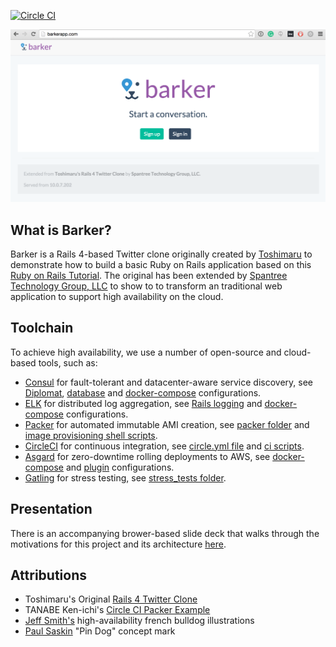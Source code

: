 [![Circle CI](https://circleci.com/gh/Spantree/barker.svg?style=svg)](https://circleci.com/gh/Spantree/barker)

![Github Clone Screen Capture](slides/slides/images/barker-screenshot.png)

## What is Barker?

Barker is a Rails 4-based Twitter clone originally created by [Toshimaru](https://github.com/toshimaru/Rails-4-Twitter-Clone) to demonstrate how to build a basic Ruby on Rails application based on this [Ruby on Rails Tutorial](http://ruby.railstutorial.org/ruby-on-rails-tutorial-book). The original has been extended by [Spantree Technology Group, LLC](http://spantree.net) to show to to transform an traditional web application to support high availability on the cloud.

## Toolchain

To achieve high availability, we use a number of open-source and cloud-based tools, such as:

* [Consul](http://consul.io) for fault-tolerant and datacenter-aware service discovery, see [Diplomat](https://github.com/Spantree/barker/blob/5b409b914396e824a4b58aeed85d11cc24a8ba54/config/application.rb#L42-L57), [database](https://github.com/Spantree/barker/blob/5b409b914396e824a4b58aeed85d11cc24a8ba54/config/database.yml#L28-L38) and [docker-compose](https://github.com/Spantree/barker/blob/570a297e695196f0321e982e5751d710db5a6664/docker-compose.yml#L7-L10) configurations.
* [ELK](https://www.elastic.co/webinars/introduction-elk-stack) for distributed log aggregation, see [Rails logging](https://github.com/Spantree/barker/blob/5b409b914396e824a4b58aeed85d11cc24a8ba54/config/application.rb#L50-L56) and [docker-compose](https://github.com/Spantree/barker/blob/570a297e695196f0321e982e5751d710db5a6664/docker-compose.yml#L11-L17) configurations.
* [Packer](http://packer.io) for automated immutable AMI creation, see [packer folder](packer/) and [image provisioning shell scripts](system/scripts).
* [CircleCI](http://circleci.com) for continuous integration, see [circle.yml file](circle.yml) and [ci scripts](https://github.com/Spantree/barker/tree/develop/ci).
* [Asgard](https://github.com/Netflix/asgard) for zero-downtime rolling deployments to AWS, see [docker-compose](https://github.com/Spantree/barker/blob/570a297e695196f0321e982e5751d710db5a6664/docker-compose.yml#L18-L20) and [plugin](https://github.com/Spantree/barker/tree/develop/system/asgard) configurations.
* [Gatling](http://gatling.io) for stress testing, see [stress_tests folder](stress_tests).

## Presentation

There is an accompanying brower-based slide deck that walks through the motivations for this project and its architecture [here](http://bit.ly/hacloudapps).

## Attributions

* Toshimaru's Original [Rails 4 Twitter Clone](https://github.com/toshimaru/Rails-4-Twitter-Clone)
* TANABE Ken-ichi's [Circle CI Packer Example](https://github.com/nabeken/circleci-packer-example)
* [Jeff Smith's](https://twitter.com/jeffksmithjr) high-availability french bulldog illustrations
* [Paul Saskin](https://dribbble.com/shots/1074140-Pin-dog) "Pin Dog" concept mark